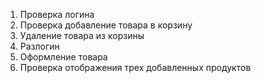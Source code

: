 1. Проверка логина
2. Проверка добавление товара в корзину
3. Удаление товара из корзины
4. Разлогин
5. Оформление товара
6. Проверка отображения трех добавленных продуктов